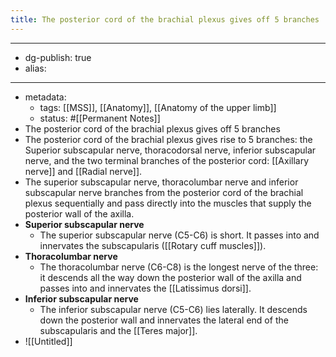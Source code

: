 ```yaml
---
title: The posterior cord of the brachial plexus gives off 5 branches
---
```


- --
- dg-publish: true
- alias:
- --
- metadata:
	- tags: [[MSS]], [[Anatomy]], [[Anatomy of the upper limb]]
	- status: #[[Permanent Notes]]
- The posterior cord of the brachial plexus gives off 5 branches
- The posterior cord of the brachial plexus gives rise to 5 branches: the Superior subscapular nerve, thoracodorsal nerve, inferior subscapular nerve, and the two terminal branches of the posterior cord: [[Axillary nerve]] and [[Radial nerve]].
- The superior subscapular nerve, thoracolumbar nerve and inferior subscapular nerve branches from the posterior cord of the brachial plexus sequentially and pass directly into the muscles that supply the posterior wall of the axilla.
- ******Superior subscapular nerve******
	- The superior subscapular nerve (C5-C6) is short. It passes into and innervates the subscapularis ([[Rotary cuff muscles]]).
- **************************************Thoracolumbar nerve**************************************
	- The thoracolumbar nerve (C6-C8) is the longest nerve of the three: it descends all the way down the posterior wall of the axilla and passes into and innervates the [[Latissimus dorsi]].
- ****************************************************Inferior subscapular nerve****************************************************
	- The inferior subscapular nerve (C5-C6) lies laterally. It descends down the posterior wall and innervates the lateral end of the subscapularis and the [[Teres major]].
- ![[Untitled]]